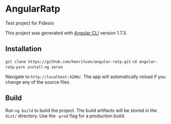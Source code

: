 # AngularRatp
Test project for Fidesio

This project was generated with [Angular CLI](https://github.com/angular/angular-cli) version 1.7.3.

## Installation

`git clone https://github.com/henrituan/angular-ratp.git`
`cd angular-ratp`
`yarn install`
`ng serve`

Navigate to `http://localhost:4200/`. The app will automatically reload if you change any of the source files.

## Build
Run `ng build` to build the project. The build artifacts will be stored in the `dist/` directory. Use the `-prod` flag for a production build.
